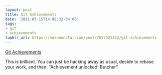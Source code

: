 ```yaml
---
layout: post
title: Git Achievements
date: '2011-07-15T14:09:32-04:00'
tags:
- git
- achievements
tumblr_url: https://seanmonstar.com/post/7657325842/git-achievements
---
```

[Git Achievements](https://github.com/icefox/git-achievements)  

This is brilliant. You can just be hacking away as usual, decide to rebase your work, and then: “Achievement unlocked! Butcher”.

